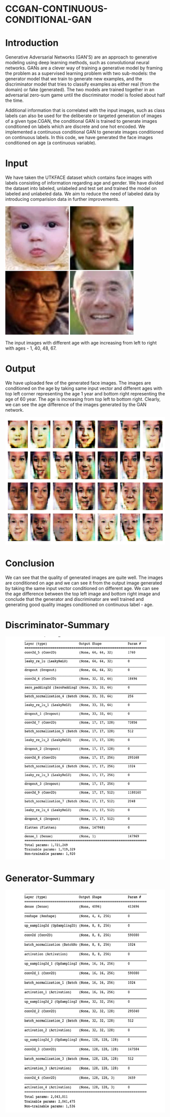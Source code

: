 # CCGAN-CONTINUOUS-CONDITIONAL-GAN
# Introduction
Generative Adversarial Networks (GAN'S) are an approach to generative modeling using deep learning methods, such as convolutional neural networks. GANs are a clever way of training a generative model by framing the problem as a supervised learning problem with two sub-models: the generator model that we train to generate new examples, and the discriminator model that tries to classify examples as either real (from the domain) or fake (generated). The two models are trained together in an adversarial zero-sum game until the discriminator model is fooled about half the time.

Additional information that is correlated with the input images, such as class labels can also be used for the deliberate or targeted generation of images of a given type.CGAN, the conditional GAN is trained to generate images conditioned on labels which are discrete and one hot encoded. We implemented a continuous conditional GAN to generate images conditioned on continuous labels. In this code, we have generated the face images conditioned on age (a continuous variable).

# Input
We have taken the UTKFACE dataset which contains face images with labels consisting of information regarding age and gender. We have divided the dataset into labeled, unlabeled and test set and trained the model on labeled and unlabeled data. We aim to reduce the need of labeled data by introducing comparision data in further improvements.

<p float="left">
  <img src="https://github.com/Garg19/CCGAN/blob/master/UTKFace_input/1_1_0_20170109194032969.jpg.chip.jpg" width="200" />
  <img src="https://github.com/Garg19/CCGAN/blob/master/UTKFace_input/40_0_0_20170117203818313.jpg.chip.jpg" width="200" /> 
  <img src="https://github.com/Garg19/CCGAN/blob/master/UTKFace_input/48_0_3_20170109142337247.jpg.chip.jpg" width="200" /> 
  <img src="https://github.com/Garg19/CCGAN/blob/master/UTKFace_input/67_0_0_20170109002158153.jpg.chip.jpg" width="200" />
</p>

The input images with different age with age increasing from left to right with ages - 1, 40, 48, 67.

# Output
We have uploaded few of the generated face images. The images are conditioned on the age by taking same input vector and different ages with top left corner representing the age 1 year and bottom right representing the age of 60 year. The age is increasing from top left to bottom right. Clearly, we can see the age difference of the images generated by the GAN network.

<p float="left">
  <img src="https://github.com/Garg19/CCGAN/blob/master/outputs/train-0.png" height = "400" width="700" />
</p>

# Conclusion
We can see that the quality of generated images are quite well. The images are conditioned on age and we can see it from the output image generated by taking the same input vector conditioned on different age. We can see the age difference between the top left image and bottom right image and conclude that the generator and discriminator are well trained and generating good quality images conditioned on continuous label - age.

# Discriminator-Summary

<p float="left">
  <img src="https://github.com/Garg19/CCGAN/blob/master/discriminator.png" height = "700" width="700" />
</p>

# Generator-Summary
<p float="left">
  <img src="https://github.com/Garg19/CCGAN/blob/master/generator.png" height = "700" width="700" />
</p>
